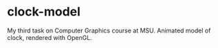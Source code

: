 # clock-model

My third task on Computer Graphics course at MSU. Animated model of clock, rendered with OpenGL.
